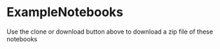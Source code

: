 # ExampleNotebooks

Use the clone or download button above to download a zip file of these notebooks
